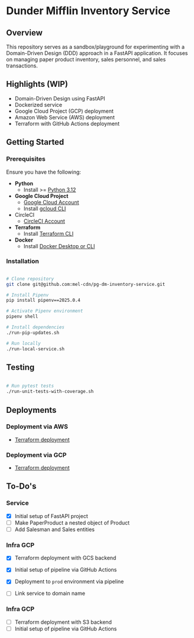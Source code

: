 # Dunder Mifflin Inventory Service

## Overview

This repository serves as a sandbox/playground for experimenting with a Domain-Driven Design (DDD) approach in a FastAPI
application. It focuses on managing paper product inventory, sales personnel, and sales transactions.

## Highlights (WIP)

- Domain-Driven Design using FastAPI
- Dockerized service
- Google Cloud Project (GCP) deployment
- Amazon Web Service (AWS) deployment
- Terraform with GitHub Actions deployment

## Getting Started

### Prerequisites

Ensure you have the following:

- **Python**
    - Install >= [Python 3.12](https://www.python.org/)
- **Google Cloud Project**
    - [Google Cloud Account](https://console.cloud.google.com/)
    - Install [gcloud CLI](https://cloud.google.com/sdk/docs/install)
- CircleCI
    - [CircleCI Account]((https://circleci.com/))
- **Terraform**
    - Install [Terraform CLI](https://developer.hashicorp.com/terraform/install)
- **Docker**
    - Install [Docker Desktop or CLI](https://docs.docker.com/desktop/)

### Installation

```bash

# Clone repository
git clone git@github.com:mel-cdn/pg-dm-inventory-service.git

# Install Pipenv
pip install pipenv==2025.0.4

# Activate Pipenv environment
pipenv shell

# Install dependencies
./run-pip-updates.sh

# Run locally
./run-local-service.sh
```

## Testing

```bash

# Run pytest tests
./run-unit-tests-with-coverage.sh
```

## Deployments
### Deployment via AWS
- [Terraform deployment](infra/terraform/aws/README.md)

### Deployment via GCP
- [Terraform deployment](infra/terraform/gcp/README.md)


## To-Do's

### Service
- [X] Initial setup of FastAPI project
- [ ] Make PaperProduct a nested object of Product
- [ ] Add Salesman and Sales entities

### Infra GCP
- [X] Terraform deployment with GCS backend
- [X] Initial setup of pipeline via GitHub Actions
- [X] Deployment to `prod` environment via pipeline
- [ ] Link service to domain name


### Infra GCP
- [ ] Terraform deployment with S3 backend
- [ ] Initial setup of pipeline via GitHub Actions
